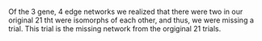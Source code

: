 Of the 3 gene, 4 edge networks we realized that there were two in our original 21 tht were isomorphs of each other, and thus, we were missing a trial. This trial is the missing network from the orgiginal 21 trials. 
